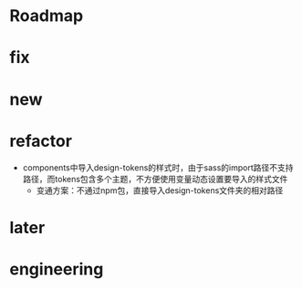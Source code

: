 # Roadmap

# fix

# new

# refactor

- components中导入design-tokens的样式时，由于sass的import路径不支持路径，而tokens包含多个主题，不方便使用变量动态设置要导入的样式文件
  - 变通方案：不通过npm包，直接导入design-tokens文件夹的相对路径

# later

# engineering
